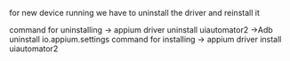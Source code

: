  for new device running we have to uninstall the driver and reinstall it
 
command for uninstalling ->
appium driver uninstall uiautomator2
->Adb uninstall io.appium.settings
command for installing -> 
appium driver install uiautomator2

